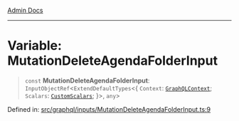 [Admin Docs](/)

***

# Variable: MutationDeleteAgendaFolderInput

> `const` **MutationDeleteAgendaFolderInput**: `InputObjectRef`\<`ExtendDefaultTypes`\<\{ `Context`: [`GraphQLContext`](../../../context/type-aliases/GraphQLContext.md); `Scalars`: [`CustomScalars`](../../../scalars/type-aliases/CustomScalars.md); \}\>, `any`\>

Defined in: [src/graphql/inputs/MutationDeleteAgendaFolderInput.ts:9](https://github.com/gautam-divyanshu/talawa-api/blob/de42235531e11387f0ad0479547630845dbc8b37/src/graphql/inputs/MutationDeleteAgendaFolderInput.ts#L9)
